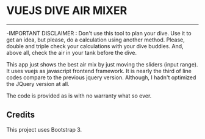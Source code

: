 # VUEJS DIVE AIR MIXER
---------------------

-IMPORTANT DISCLAIMER : Don't use this tool to plan your dive. Use it to get an idea, but please, do a calculation using another method. Please, double and triple check your calculations with your dive buddies. And, above all, check the air in your tank before the dive.

This app just shows the best air mix by just moving the sliders (input range). It uses vuejs as javascript frontend framework. It is nearly the third of line codes compare to the previous jquery version. Although, I hadn't optimized the JQuery version at all.

The code is provided as is with no warranty what so ever.

## Credits
This project uses Bootstrap 3.
